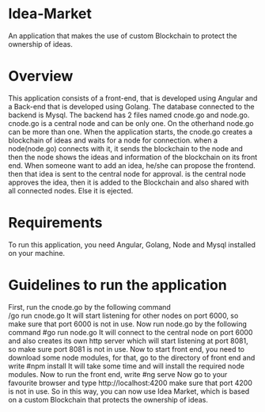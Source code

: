 # Idea-Market
An application that makes the use of custom Blockchain to protect the ownership of ideas.

# Overview
This application consists of a front-end, that is developed using Angular and a Back-end that is developed using Golang. The database connected to the backend is Mysql. The backend has 2 files named cnode.go and node.go. cnode.go is a central node and can be only one. On the otherhand node.go can be more than one. When the application starts, the cnode.go creates a blockchain of ideas and waits for a node for connection. when a node(node.go) connects with it, it sends the blockchain to the node and then the node shows the ideas and information of the blockchain on its front end. When someone want to add an idea, he/she can propose the frontend. then that idea is sent to the central node for approval. is the central node approves the idea, then it is added to the Blockchain and also shared with all connected nodes. Else it is ejected.

# Requirements
To run this application, you need Angular, Golang, Node and Mysql installed on your machine.

# Guidelines to run the application
First, run the cnode.go by the following command  
/go run cnode.go
It will start listening for other nodes on port 6000, so make sure that port 6000 is not in use.
Now run node.go by the following command
  #go run node.go
It will connect to the central node on port 6000 and also creates its own http server which will start listening at port 8081, so make sure port 8081 is not in use.
 Now to start front end, you need to download some node modules, for that, go to the directory of front end and write
  #npm install
It will take some time and will install the required node modules.
Now to run the front end, write
  #ng serve
Now go to your favourite browser and type
  http://localhost:4200
make sure that port 4200 is not in use. So in this way, you can now use Idea Market, which is based on a custom Blockchain that protects the ownership of ideas.
